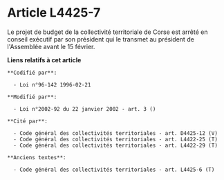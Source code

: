 # Article L4425-7

Le projet de budget de la collectivité territoriale de Corse est arrêté en conseil exécutif par son président qui le transmet
au président de l'Assemblée avant le 15 février.

**Liens relatifs à cet article**

	**Codifié par**:

	  - Loi n°96-142 1996-02-21

	**Modifié par**:

	  - Loi n°2002-92 du 22 janvier 2002 - art. 3 ()

	**Cité par**:

	  - Code général des collectivités territoriales - art. D4425-12 (V)
	  - Code général des collectivités territoriales - art. L4422-25 (T)
	  - Code général des collectivités territoriales - art. L4422-29 (T)

	**Anciens textes**:

	  - Code général des collectivités territoriales - art. L4425-6 (T)
